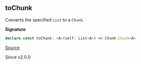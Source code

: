 ## toChunk

Converts the specified `List` to a `Chunk`.

**Signature**

```ts
declare const toChunk: <A>(self: List<A>) => Chunk.Chunk<A>
```

[Source](https://github.com/Effect-TS/effect/tree/main/packages/effect/src/List.ts#L930)

Since v2.0.0